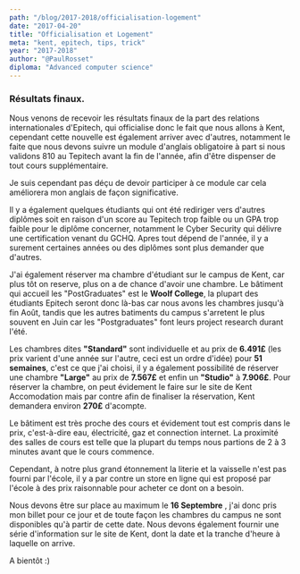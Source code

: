 ```yaml
---
path: "/blog/2017-2018/officialisation-logement"
date: "2017-04-20"
title: "Officialisation et Logement"
meta: "kent, epitech, tips, trick"
year: "2017-2018"
author: "@PaulRosset"
diploma: "Advanced computer science"
---
```


### Résultats finaux.

Nous venons de recevoir les résultats finaux de la part des relations internationales d'Epitech, qui officialise donc le fait que nous allons à Kent, cependant cette nouvelle est également arriver avec d'autres, notamment le faite que nous devons suivre un module d'anglais obligatoire à part si nous validons 810 au Tepitech avant la fin de l'année, afin d'être dispenser de tout cours supplémentaire.

Je suis cependant pas déçu de devoir participer à ce module car cela améliorera mon anglais de façon significative.

Il y a également quelques étudiants qui ont été rediriger vers d'autres diplômes soit en raison d'un score au Tepitech trop faible ou un GPA trop faible pour le diplôme concerner, notamment le Cyber Security qui délivre une certification venant du GCHQ. Apres tout dépend de l'année, il y a surement certaines années ou des diplômes sont plus demander que d'autres.

J'ai également réserver ma chambre d'étudiant sur le campus de Kent, car plus tôt on reserve, plus on a de chance d'avoir une chambre. Le bâtiment qui accueil les "PostGraduates" est le **Woolf College**, la plupart des étudiants Epitech seront donc là-bas car nous avons les chambres jusqu'à fin Août, tandis que les autres batiments du campus s'arretent le plus souvent en Juin car les "Postgraduates" font leurs project research durant l'été.

Les chambres dites **"Standard"** sont individuelle et au prix de **6.491£** (les prix varient d'une année sur l'autre, ceci est un ordre d'idée) pour **51 semaines**, c'est ce que j'ai choisi, il y a également possibilité de réserver une chambre **"Large"** au prix de **7.567£** et enfin un **"Studio"** à **7.906£**. Pour réserver la chambre, on peut évidement le faire sur le site de Kent Accomodation mais par contre afin de finaliser la réservation, Kent demandera environ **270£** d'acompte.

Le bâtiment est très proche des cours et évidement tout est compris dans le prix, c'est-à-dire eau, électricité, gaz et connection internet. La proximité des salles de cours est telle que la plupart du temps nous partions de 2 à 3 minutes avant que le cours commence.

Cependant, à notre plus grand étonnement la literie et la vaisselle n'est pas fourni par l'école, il y a par contre un store en ligne qui est proposé par l'école à des prix raisonnable pour acheter ce dont on a besoin.

Nous devons être sur place au maximum le **16 Septembre** , j'ai donc pris mon billet pour ce jour et de toute façon les chambres du campus ne sont disponibles qu'à partir de cette date. Nous devons également fournir une série d'information sur le site de Kent, dont la date et la tranche d'heure à laquelle on arrive.

A bientôt :)
